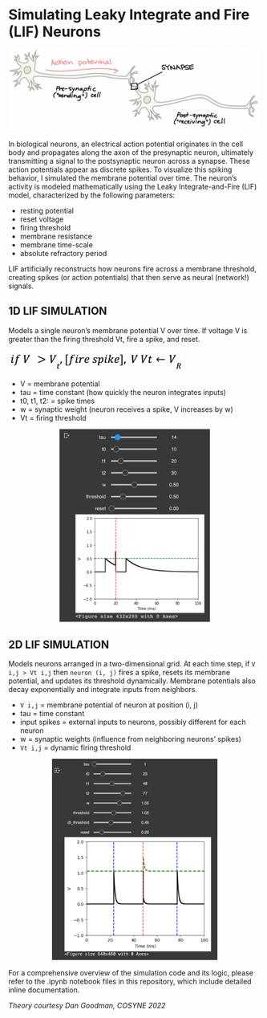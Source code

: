 # Simulating Leaky Integrate and Fire (LIF) Neurons

<p align="center">
  <img src="images/unnamed.png" alt="Spike image" width="500px" />
</p>

In biological neurons, an electrical action potential originates in the cell body and propagates along the axon of the presynaptic neuron, ultimately transmitting a signal to the postsynaptic neuron across a synapse. These action potentials appear as discrete spikes. To visualize this spiking behavior, I simulated the membrane potential over time. The neuron’s activity is modeled mathematically using the Leaky Integrate-and-Fire (LIF) model, characterized by the following parameters:
* resting potential
* reset voltage
* firing threshold
* membrane resistance
* membrane time-scale
* absolute refractory period

LIF artificially reconstructs how neurons fire across a membrane threshold, creating spikes (or action potentials) that then serve as neural (network!) signals.

## 1D LIF SIMULATION
Models a single neuron’s membrane potential V over time. If voltage V is greater than the firing threshold Vt, fire a spike, and reset.
<p>
  <img src="images/spike.png" alt="Spike image" width="350px" />
</p>

* V = membrane potential
* tau = time constant (how quickly the neuron integrates inputs)
* t0, t1, t2: = spike times
* w = synaptic weight (neuron receives a spike, V increases by w)
* Vt = firing threshold
<p align="center">
  <img src="images/1d_simulation.png" alt="1D simulation snapshot" width="300px">
</p>

## 2D LIF SIMULATION
Models neurons arranged in a two-dimensional grid. At each time step, if `V i,j > Vt i,j` then `neuron (i, j)` fires a spike, resets its membrane potential, and updates its threshold dynamically. Membrane potentials also decay exponentially and integrate inputs from neighbors.

* `V i,j` = membrane potential of neuron at position (i, j)
* tau = time constant
* input spikes = external inputs to neurons, possibly different for each neuron
* w = synaptic weights (influence from neighboring neurons’ spikes)
* `Vt i,j` = dynamic firing threshold
<p align="center">
  <img src="images/2D.png" alt="1D simulation snapshot" width="330px">
</p>

For a comprehensive overview of the simulation code and its logic, please refer to the .ipynb notebook files in this repository, which include detailed inline documentation.

*Theory courtesy Dan Goodman, COSYNE 2022*
